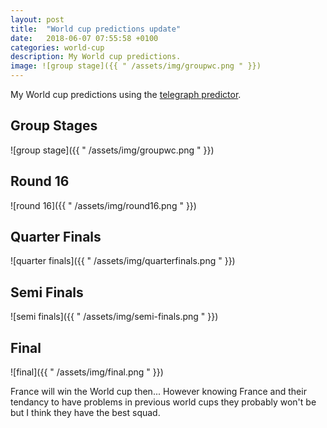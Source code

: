 ```yaml
---
layout: post
title:  "World cup predictions update"
date:   2018-06-07 07:55:58 +0100
categories: world-cup
description: My World cup predictions. 
image: ![group stage]({{ " /assets/img/groupwc.png " }})
---
```


My World cup predictions using the <a href="https://www.telegraph.co.uk/football/world-cup-2018-wallchart-predictor/" target="_blank">telegraph predictor</a>.

<h2>Group Stages</h2>

![group stage]({{ " /assets/img/groupwc.png " }})

<h2>Round 16</h2>

![round 16]({{ " /assets/img/round16.png " }})

<h2>Quarter Finals</h2>

![quarter finals]({{ " /assets/img/quarterfinals.png " }})

<h2>Semi Finals</h2>

![semi finals]({{ " /assets/img/semi-finals.png " }})

<h2>Final</h2>

![final]({{ " /assets/img/final.png " }})

France will win the World cup then...
However knowing France and their tendancy to have problems in previous world cups they probably won't be but I think they have the best squad.
